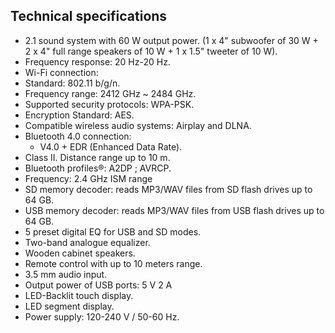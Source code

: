 ## Technical specifications

- 2.1 sound system with 60 W output power. (1 x 4" subwoofer of 30 W + 2 x 4" full range speakers of 10 W + 1 x 1.5" tweeter of 10 W).
- Frequency response: 20 Hz-20 Hz.
- Wi-Fi connection:
 - Standard: 802.11 b/g/n.
 - Frequency range: 2412 GHz ~ 2484 GHz.
 - Supported security protocols: WPA-PSK.
 - Encryption Standard: AES. 
 - Compatible wireless audio systems: Airplay and DLNA.
- Bluetooth 4.0 connection: 
  - V4.0 + EDR (Enhanced Data Rate).
 - Class II. Distance range up to 10 m.
 - Bluetooth profiles®: A2DP ; AVRCP. 
 - Frequency: 2.4 GHz ISM range
- SD memory decoder: reads MP3/WAV files from SD flash drives up to 64 GB.
- USB memory decoder: reads MP3/WAV files from USB flash drives up to 64 GB.
- 5 preset digital EQ for USB and SD modes.
- Two-band analogue equalizer.
- Wooden cabinet speakers.
- Remote control with up to 10 meters range.
- 3.5 mm audio input.
- Output power of USB ports: 5 V 2 A 
- LED-Backlit touch display.
- LED segment display.
- Power supply: 120-240 V / 50-60 Hz.

